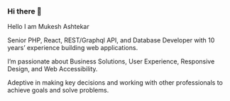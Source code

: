### Hi there 👋
Hello I am Mukesh Ashtekar

Senior PHP, React, REST/Graphql API, and Database Developer with 10 years’ experience building web applications. 

I’m passionate about Business Solutions, User Experience, Responsive Design, and Web Accessibility.

Adeptive in making key decisions and working with other professionals to achieve goals and solve problems.

